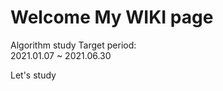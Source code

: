 # Welcome My WIKI page
Algorithm study
Target period:<br/>
2021.01.07 ~ 2021.06.30<br/>

Let's study
